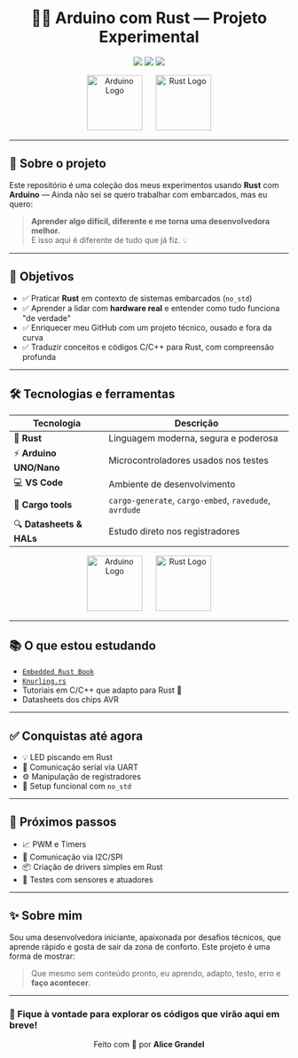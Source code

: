 <h1 align="center">🦀🚀 Arduino com Rust — Projeto Experimental</h1>

<p align="center">
  <img src="https://img.shields.io/badge/Rust🦀-Low%20Level-orange?style=flat-square" />
  <img src="https://img.shields.io/badge/Arduino⚡-Hardware-blue?style=flat-square" />
  <img src="https://img.shields.io/badge/Autodidata📚-Em%20progresso-green?style=flat-square" />
</p>

<p align="center">
  <img src="https://upload.wikimedia.org/wikipedia/commons/8/87/Arduino_Logo.svg" height="100" alt="Arduino Logo"/>
  &nbsp;&nbsp;&nbsp;&nbsp;
  <img src="https://www.rust-lang.org/static/images/rust-logo-blk.svg" height="100" alt="Rust Logo"/>
</p>


---

## 🌟 Sobre o projeto

Este repositório é uma coleção dos meus experimentos usando **Rust** com **Arduino** — Ainda não sei se quero trabalhar com embarcados, mas eu quero:

> **Aprender algo difícil, diferente e me torna uma desenvolvedora melhor.**  
> E isso aqui é diferente de tudo que já fiz. 💡

---

## 🎯 Objetivos

- ✅ Praticar **Rust** em contexto de sistemas embarcados (`no_std`)
- ✅ Aprender a lidar com **hardware real** e entender como tudo funciona "de verdade"
- ✅ Enriquecer meu GitHub com um projeto técnico, ousado e fora da curva
- ✅ Traduzir conceitos e códigos C/C++ para Rust, com compreensão profunda

---

## 🛠️ Tecnologias e ferramentas

| Tecnologia | Descrição |
|------------|-----------|
| 🦀 **Rust** | Linguagem moderna, segura e poderosa |
| ⚡ **Arduino UNO/Nano** | Microcontroladores usados nos testes |
| 💻 **VS Code** | Ambiente de desenvolvimento |
| 🔧 **Cargo tools** | `cargo-generate`, `cargo-embed`, `ravedude`, `avrdude` |
| 🔍 **Datasheets & HALs** | Estudo direto nos registradores |

<p align="center">
  <img src="https://upload.wikimedia.org/wikipedia/commons/8/87/Arduino_Logo.svg" height="100" alt="Arduino Logo"/>
  &nbsp;&nbsp;&nbsp;&nbsp;
  <img src="https://www.rust-lang.org/static/images/rust-logo-blk.svg" height="100" alt="Rust Logo"/>
</p>


---

## 📚 O que estou estudando

- [`Embedded Rust Book`](https://docs.rust-embedded.org/book/)
- [`Knurling.rs`](https://knurling.dev/)
- Tutoriais em C/C++ que adapto para Rust 🧠
- Datasheets dos chips AVR

---

## ✅ Conquistas até agora

- 💡 LED piscando em Rust
- 🔌 Comunicação serial via UART
- ⚙️ Manipulação de registradores
- 🔧 Setup funcional com `no_std`

---

## 🔮 Próximos passos

- 📈 PWM e Timers
- 📡 Comunicação via I2C/SPI
- 📦 Criação de drivers simples em Rust
- 🧪 Testes com sensores e atuadores

---

## ✨ Sobre mim

Sou uma desenvolvedora iniciante, apaixonada por desafios técnicos, que aprende rápido e gosta de sair da zona de conforto. Este projeto é uma forma de mostrar:

> Que mesmo sem conteúdo pronto, eu aprendo, adapto, testo, erro e **faço acontecer**.

---

### 💬 Fique à vontade para explorar os códigos que virão aqui em breve!

<p align="center">
  Feito com 💜 por <strong>Alice Grandel</strong>
</p>
